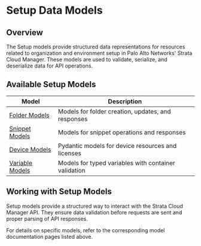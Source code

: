 # Setup Data Models

## Overview

The Setup models provide structured data representations for resources related to organization and environment setup in
Palo Alto Networks' Strata Cloud Manager. These models are used to validate, serialize, and deserialize data for API
operations.

## Available Setup Models

| Model                               | Description                                                |
|-------------------------------------|------------------------------------------------------------|
| [Folder Models](folder_models.md)   | Models for folder creation, updates, and responses         |
| [Snippet Models](snippet_models.md) | Models for snippet operations and responses                |
| [Device Models](device_models.md)   | Pydantic models for device resources and licenses          |
| [Variable Models](variable_models.md) | Models for typed variables with container validation     |

## Working with Setup Models

Setup models provide a structured way to interact with the Strata Cloud Manager API. They ensure data validation before
requests are sent and proper parsing of API responses.

For details on specific models, refer to the corresponding model documentation pages listed above.
